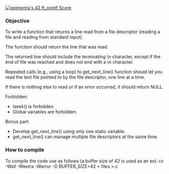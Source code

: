 [![gpimenta's 42 ft_printf Score](https://badge42.vercel.app/api/v2/cldx0plxj00060fl5yi95cgh9/project/2857975)](https://github.com/JaeSeoKim/badge42)

### Objective 

To write a function that returns a line read from a file descriptor (reading a file and reading from standard input). 

The function should return the line that was read. 

The returned line should include the terminating \n character, except if the end of file was reached and does not end with a \n character.

Repeated calls (e.g., using a loop) to get_next_line() function should let you read the text file pointed to by the file descriptor, one line at a time.

If there is nothing else to read or if an error occurred, it should return NULL.

Forbidden:
- lseek() is forbidden.
- Global variables are forbidden.

Bonus part: 
- Develop get_next_line() using only one static variable.
- get_next_line() can manage multiple file descriptors at the same time.

### How to compile

To compile the code use as follows (a buffer size of 42 is used as an ex): cc -Wall -Wextra -Werror -D BUFFER_SIZE=42 < files >.c
